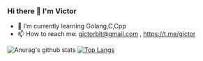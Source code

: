 ### Hi there 👋 I'm Victor
- 🌱 I’m currently learning Golang,C,Cpp
- 📫 How to reach me: gictorbit@gmail.com , https://t.me/gictor

![Anurag's github stats](https://github-readme-stats.vercel.app/api?username=gictorbit&theme=gotham&show_icons=true) [![Top Langs](https://github-readme-stats.vercel.app/api/top-langs/?username=Gictorbit&layout=compact&exclude_repo=Gictorbit.github.io&theme=gotham)](https://github.com/Gictorbit/github-readme-stats)

<!--
**Gictorbit/Gictorbit** is a ✨ _special_ ✨ repository because its `README.md` (this file) appears on your GitHub profile.

Here are some ideas to get you started:

- 🔭 I’m currently working on ...

- 👯 I’m looking to collaborate on ...
- 🤔 I’m looking for help with ...
- 💬 Ask me about ...

- 😄 Pronouns: ...
- ⚡ Fun fact: ...
-->
